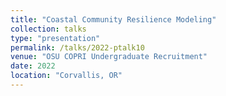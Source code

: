 ```yaml
---
title: "Coastal Community Resilience Modeling"
collection: talks
type: "presentation"
permalink: /talks/2022-ptalk10
venue: "OSU COPRI Undergraduate Recruitment"
date: 2022
location: "Corvallis, OR"
---
```

